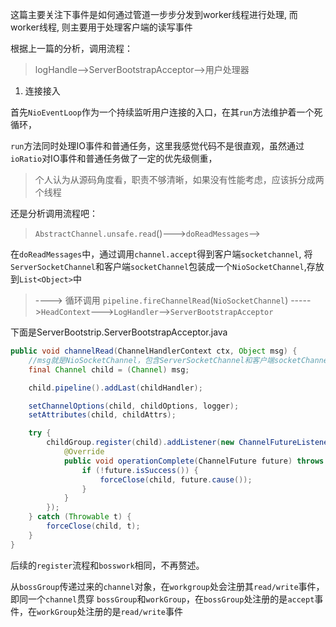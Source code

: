 这篇主要关注下事件是如何通过管道一步步分发到worker线程进行处理, 而worker线程, 则主要用于处理客户端的读写事件

根据上一篇的分析，调用流程：

> logHandle-->ServerBootstrapAcceptor-->用户处理器


1. 连接接入

首先`NioEventLoop`作为一个持续监听用户连接的入口，在其`run`方法维护着一个死循环，

`run`方法同时处理IO事件和普通任务，这里我感觉代码不是很直观，虽然通过`ioRatio`对IO事件和普通任务做了一定的优先级侧重，

> 个人认为从源码角度看，职责不够清晰，如果没有性能考虑，应该拆分成两个线程

还是分析调用流程吧：

> `AbstractChannel.unsafe.read`()--->`doReadMessages`-->

在`doReadMessages`中，通过调用`channel.accept`得到客户端`socketchannel`,
将`ServerSocketChannel`和客户端`socketChannel`包装成一个`NioSocketChannel`,存放到`List<Object>`中

> ----> 循环调用 `pipeline.fireChannelRead`(`NioSocketChannel`)
>    ----->`HeadContext`--->`LogHandler`-->`ServerBootstrapAcceptor`

下面是ServerBootstrip.ServerBootstrapAcceptor.java

```java
public void channelRead(ChannelHandlerContext ctx, Object msg) {
    //msg就是NioSocketChannel，包含ServerSocketChannel和客户端socketChannel
    final Channel child = (Channel) msg;

    child.pipeline().addLast(childHandler);

    setChannelOptions(child, childOptions, logger);
    setAttributes(child, childAttrs);

    try {
        childGroup.register(child).addListener(new ChannelFutureListener() {
            @Override
            public void operationComplete(ChannelFuture future) throws Exception {
                if (!future.isSuccess()) {
                    forceClose(child, future.cause());
                }
            }
        });
    } catch (Throwable t) {
        forceClose(child, t);
    }
}
```

后续的`register`流程和`bosswork`相同，不再赘述。


从`bossGroup`传递过来的`channel`对象，在`workgroup`处会注册其`read/write`事件，即同一个`channel`贯穿 `bossGroup`和`workGroup`，在`bossGroup`处注册的是`accept`事件，在`workGroup`处注册的是`read/write`事件